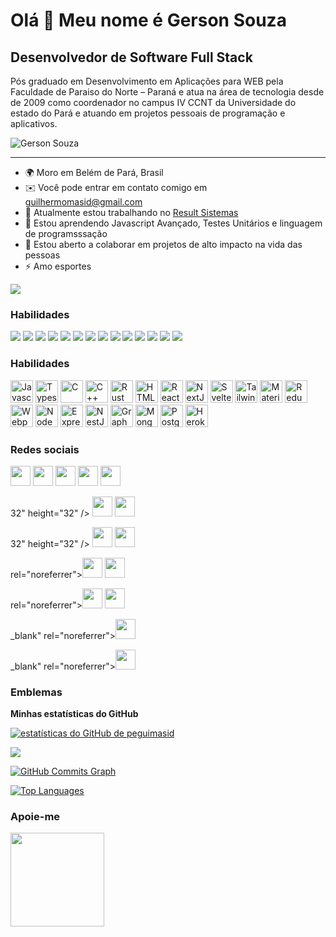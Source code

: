 Olá 👋 Meu nome é Gerson Souza
============================

Desenvolvedor de Software Full Stack 
------------------------

Pós graduado em Desenvolvimento em Aplicações para WEB pela Faculdade de Paraiso do Norte – Paraná e atua na área de tecnologia desde de 2009 como coordenador no campus IV CCNT da Universidade do estado do Pará e atuando em projetos pessoais de programação e aplicativos.

![Gerson Souza](https://github-readme-stats.vercel.app/api?username=gebasouza&theme=blue-green)
	
------------------------

* 🌍 Moro em Belém de Pará, Brasil 
* ✉️ Você pode entrar em contato comigo em [ guilhermomasid@gmail.com ](mailto:guilhermomasid@gmail.com)
* 🚀 Atualmente estou trabalhando no [ Result Sistemas ](http://resultsistemas.com)
* 🧠 Estou aprendendo Javascript Avançado, Testes Unitários e linguagem de programsssação
* 🤝 Estou aberto a colaborar em projetos de alto impacto na vida das pessoas
* ⚡ Amo esportes

<a href="https://www.github.com/gebasouza" target="_blank" rel="noreferrer"><img
src="https://img.shields.io/github/followers/peguimasid?logo=github&style=for-the-badge&color=3382ed&labelColor=171717" /></a>


###  Habilidades
<div>
    <img src='https://img.shields.io/badge/Java-ED8B00?style=for-the-badge&logo=java&logoColor=white'>
    <img src='https://img.shields.io/badge/Spring-6DB33F?style=for-the-badge&logo=spring&logoColor=white'>
    <img src='https://img.shields.io/badge/React-20232A?style=for-the-badge&logo=react&logoColor=61DAFB'>
    <img src='https://img.shields.io/badge/HTML5-E34F26?style=for-the-badge&logo=html5&logoColor=white'>
    <img src='https://img.shields.io/badge/CSS3-1572B6?style=for-the-badge&logo=css3&logoColor=white'>
    <img src='https://img.shields.io/badge/Bootstrap-563D7C?style=for-the-badge&logo=bootstrap&logoColor=white'>
    <img src='https://img.shields.io/badge/JavaScript-F7DF1E?style=for-the-badge&logo=javascript&logoColor=black'>
    <img src='https://img.shields.io/badge/PHP-777BB4?style=for-the-badge&logo=php&logoColor=white'>
    <img src='https://img.shields.io/badge/MySQL-00000F?style=for-the-badge&logo=mysql&logoColor=white'>
    <img src='https://img.shields.io/badge/GIT-E44C30?style=for-the-badge&logo=git&logoColor=white'>
    <img src='https://img.shields.io/badge/Angular-DD0031?style=for-the-badge&logo=angular&logoColor=white'>
    <img src='https://img.shields.io/badge/Node.js-43853D?style=for-the-badge&logo=node.js&logoColor=white'>
    <img src='https://img.shields.io/badge/Amazon_AWS-232F3E?style=for-the-badge&logo=amazon-aws&logoColor=white'>
    <img src='https://img.shields.io/badge/MongoDB-4EA94B?style=for-the-badge&logo=mongodb&logoColor=whit'>
  
</div>


###  Habilidades

<p align="esquerda">
<a href="https://developer.mozilla.org/en-US/docs/Web/JavaScript" target="_blank" rel="noreferrer"><img src="https://raw.githubusercontent.com /danielcranney/readme-generator/main/public/icons/skills/javascript-colored.svg" width="36" height="36" alt="Javascript" /></a>
<a href="https://www.typescriptlang.org/" target="_blank" rel="noreferrer"><img src="https://raw.githubusercontent.com/danielcranney/readme-generator/main/ public/icons/skills/typescript-colored.svg" width="36" height="36" alt="Typescript" /></a>
<a href="https://docs.microsoft.com/en-us/cpp/?view=msvc-170" target="_blank" rel="noreferrer"><img src="https://raw. githubusercontent.com/danielcranney/readme-generator/main/public/icons/skills/c-colored.svg" width="36" height="36" alt="C" /></a>
<a href="https://docs.microsoft.com/en-us/cpp/?view=msvc-170" target="_blank" rel="noreferrer"><img src="https://raw. githubusercontent.com/danielcranney/readme-generator/main/public/icons/skills/cplusplus-colored.svg" width="36" height="36" alt="C++" /></a>
<a href="https://www.rust-lang.org/" target="_blank" rel="noreferrer"><img src="https://raw.githubusercontent.com/danielcranney/readme-generator/ main/public/icons/skills/rust-colored-dark.svg" width="36" height="36" alt="Rust" /></a>
<a href="https://developer.mozilla.org/en-US/docs/Glossary/HTML5" target="_blank" rel="noreferrer"><img src="https://raw.githubusercontent.com /danielcranney/readme-generator/main/public/icons/skills/html5-colored.svg" width="36" height="36" alt="HTML5" /></a>
<a href="https://reactjs.org/" target="_blank" rel="noreferrer"><img src="https://raw.githubusercontent.com/danielcranney/readme-generator/main/public/ icons/skills/react-colored.svg" width="36" height="36" alt="React" /></a>
<a href="https://nextjs.org/docs" target="_blank" rel="noreferrer"><img src="https://raw.githubusercontent.com/danielcranney/readme-generator/main/public /icons/skills/nextjs-colored-dark.svg" width="36" height="36" alt="NextJs" /></a>
<a href="https://svelte.dev/" target="_blank" rel="noreferrer"><img src="https://raw.githubusercontent.com/danielcranney/readme-generator/main/public/ icons/skills/svelte-colored.svg" width="36" height="36" alt="Svelte" /></a>
<a href="https://tailwindcss.com/" target="_blank" rel="noreferrer"><img src="https://raw.githubusercontent.com/danielcranney/readme-generator/main/public/ icons/skills/tailwindcss-colored.svg" width="36" height="36" alt="TailwindCSS" /></a>
<a href="https://mui.com/" target="_blank" rel="noreferrer"><img src="https://raw.githubusercontent.com/danielcranney/readme-generator/main/public/ icons/skills/materialui-colored.svg" width="36" height="36" alt="Material UI" /></a>
<a href="https://redux.js.org/" target="_blank" rel="noreferrer"><img src="https://raw.githubusercontent.com/danielcranney/readme-generator/main/ public/icons/skills/redux-colored.svg" width="36" height="36" alt="Redux" /></a>
<a href="https://webpack.js.org/" target="_blank" rel="noreferrer"><img src="https://raw.githubusercontent.com/danielcranney/readme-generator/main/ public/icons/skills/webpack-colored.svg" width="36" height="36" alt="Webpack" /></a>
<a href="https://nodejs.org/en/" target="_blank" rel="noreferrer"><img src="https://raw.githubusercontent.com/danielcranney/readme-generator/main/ public/icons/skills/nodejs-colored.svg" width="36" height="36" alt="NodeJS" /></a>
<a href="https://expressjs.com/" target="_blank" rel="noreferrer"><img src="https://raw.githubusercontent.com/danielcranney/readme-generator/main/public/ icons/skills/express-colored-dark.svg" width="36" height="36" alt="Express" /></a>
<a href="https://docs.nestjs.com/" target="_blank" rel="noreferrer"><img src="https://raw.githubusercontent.com/danielcranney/readme-generator/main/ public/icons/skills/nestjs-colored.svg" width="36" height="36" alt="NestJS" /></a>
<a href="https://graphql.org/" target="_blank" rel="noreferrer"><img src="https://raw.githubusercontent.com/danielcranney/readme-generator/main/public/ icons/skills/graphql-colored.svg" width="36" height="36" alt="GraphQL" /></a>
<a href="https://www.mongodb.com/" target="_blank" rel="noreferrer"><img src="https://raw.githubusercontent.com/danielcranney/readme-generator/main/ public/icons/skills/mongodb-colored.svg" width="36" height="36" alt="MongoDB" /></a>
<a href="https://www.postgresql.org/" target="_blank" rel="noreferrer"><img src="https://raw.githubusercontent.com/danielcranney/readme-generator/main/ public/icons/skills/postgresql-colored.svg" width="36" height="36" alt="PostgreSQL" /></a>
<a href="https://www.heroku.com/" target="_blank" rel="noreferrer"><img src="https://raw.githubusercontent.com/danielcranney/readme-generator/main/ public/icons/skills/heroku-colored.svg" width="36" height="36" alt="Heroku" /></a>
</p>

###  Redes sociais

<p align="left"> <a href="https://discord.com/users/661437172699889684" target="_blank" rel="noreferrer"><img src="https://raw.githubusercontent.com /danielcranney/readme-generator/main/public/icons/socials/discord.svg" width="32" height="32" /></a> <a href="https://www.github.com/ peguimasid" target="_blank" rel="noreferrer"><img src="https://raw.githubusercontent.com/danielcranney/readme-generator/main/public/icons/socials/github-dark.svg" width= "32" height="32" /></a> <a href="https://www.linkedin.com/in/guilhermo-masid-494677b8" target="_blank" rel="noreferrer"><img src="https://raw.githubusercontent.com/danielcranney/readme-generator/main/public/icons/socials/linkedin.svg" width="32" height="32" /></a> <a href="https://www.stackoverflow.com /users/13367336/guilhermo-masid" target="_blank" rel="noreferrer"><img src="https://raw.githubusercontent.com/danielcranney/readme-generator/main/public/icons/socials/stackoverflow .svg" width="32" height="32" /></a> <a href="https://www.youtube.com/c/UCTF5MfUsa-9dFCOHFTA9xzw" target="_blank" rel="noreferrer" ><img src="https://raw.githubusercontent.com/danielcranney/readme-generator/main/public/icons/socials/youtube.svg" width="32" height="32" /></a> </p>32" height="32" /></a> <a href="https://www.stackoverflow.com/users/13367336/guilhermo-masid" target="_blank" rel="noreferrer"><img src ="https://raw.githubusercontent.com/danielcranney/readme-generator/main/public/icons/socials/stackoverflow.svg" width="32" height="32" /></a> <a href= "https://www.youtube.com/c/UCTF5MfUsa-9dFCOHFTA9xzw" target="_blank" rel="noreferrer"><img src="https://raw.githubusercontent.com/danielcranney/readme-generator/main /public/icons/socials/youtube.svg" width="32" height="32" /></a></p>32" height="32" /></a> <a href="https://www.stackoverflow.com/users/13367336/guilhermo-masid" target="_blank" rel="noreferrer"><img src ="https://raw.githubusercontent.com/danielcranney/readme-generator/main/public/icons/socials/stackoverflow.svg" width="32" height="32" /></a> <a href= "https://www.youtube.com/c/UCTF5MfUsa-9dFCOHFTA9xzw" target="_blank" rel="noreferrer"><img src="https://raw.githubusercontent.com/danielcranney/readme-generator/main /public/icons/socials/youtube.svg" width="32" height="32" /></a></p>rel="noreferrer"><img src="https://raw.githubusercontent.com/danielcranney/readme-generator/main/public/icons/socials/stackoverflow.svg" width="32" height="32" / ></a> <a href="https://www.youtube.com/c/UCTF5MfUsa-9dFCOHFTA9xzw" target="_blank" rel="noreferrer"><img src="https://raw.githubusercontent. com/danielcranney/readme-generator/main/public/icons/socials/youtube.svg" width="32" height="32" /></a></p>rel="noreferrer"><img src="https://raw.githubusercontent.com/danielcranney/readme-generator/main/public/icons/socials/stackoverflow.svg" width="32" height="32" / ></a> <a href="https://www.youtube.com/c/UCTF5MfUsa-9dFCOHFTA9xzw" target="_blank" rel="noreferrer"><img src="https://raw.githubusercontent. com/danielcranney/readme-generator/main/public/icons/socials/youtube.svg" width="32" height="32" /></a></p>_blank" rel="noreferrer"><img src="https://raw.githubusercontent.com/danielcranney/readme-generator/main/public/icons/socials/youtube.svg" width="32" height="32 " /></a></p>_blank" rel="noreferrer"><img src="https://raw.githubusercontent.com/danielcranney/readme-generator/main/public/icons/socials/youtube.svg" width="32" height="32 " /></a></p>

###  Emblemas

<b>Minhas estatísticas do GitHub</b>

<a href="http://www.github.com/peguimasid"><img src="https://github-readme-stats-peguimasid.vercel.app/api?username=peguimasid&show_icons=true&hide=&count_private=true&title_color =3382ed&text_color=ffffff&icon_color=3382ed&bg_color=171717&hide_border=true&show_icons=true" alt="estatísticas do GitHub de peguimasid" /></a>

<a href="http://www.github.com/peguimasid"><img src="https://github-readme-streak-stats.herokuapp.com/?user=peguimasid&stroke=ffffff&background=171717&ring=3382ed&fire= 3382ed&currStreakNum=ffffff&currStreakLabel=3382ed&sideNums=ffffff&sideLabels=ffffff&dates=ffffff&hide_border=true" /></a>

<a href="http://www.github.com/peguimasid"><img src="https://github-readme-activity-graph.cyclic.app/graph?username=peguimasid&bg_color=171717&color=ffffff&line=3382ed&point =ffffff&area_color=171717&area=true&hide_border=true&custom_title=GitHub%20Commits%20Graph" alt="GitHub Commits Graph" /></a>

<a href="https://github.com/peguimasid" align="left"><img src="https://github-readme-stats-peguimasid.vercel.app/api/top-langs/?username =peguimasid&layout=compact&title_color=3382ed&hide=css,objective-c,html&text_color=ffffff&icon_color=3382ed&bg_color=171717&hide_border=true&locale=en&custom_title=Top%20%Languages" alt="Top Languages" /></a>

###  Apoie-me

<a href="https://www.buymeacoffee.com/peguimasid"><img src="https://cdn.buymeacoffee.com/buttons/v2/default-yellow.png" width="150" /> </a>
